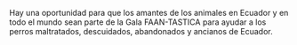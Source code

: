 Hay una oportunidad para que los amantes de los animales en Ecuador y en todo el mundo sean parte de la Gala FAAN-TASTICA para ayudar a los perros maltratados, descuidados, abandonados y ancianos de Ecuador.